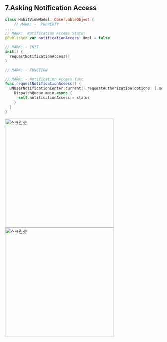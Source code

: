 ## 7.Asking Notification Access

```swift
class HabitViewModel: ObservableObject {
	// MARK: -  PROPERTY
....
// MARK:  Notification Access Status
@Published var notificationAccess: Bool = false

// MARK: - INIT
init() {
  requestNotificationAccess()
}

// MARK: - FUNCTION

// MARK: - Notification Access func
func requestNotificationAccess() {
  UNUserNotificationCenter.current().requestAuthorization(options: [.sound, .alert]) { status, _ in
    DispatchQueue.main.async {
      self.notificationAccess = status
    }
  }
}

```

<img height="350" alt="스크린샷" src="https://user-images.githubusercontent.com/28912774/168210065-4e91e962-c412-44bf-a329-7940bfae4adf.gif">

<img height="350" alt="스크린샷" src="https://user-images.githubusercontent.com/28912774/168210128-71b4679a-2967-4c6d-8322-d96772c4dd45.gif">
